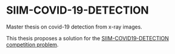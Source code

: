 # SIIM-COVID-19-DETECTION
Master thesis on covid-19 detection from x-ray images.

This thesis proposes a solution for the [SIIM-COVID19-DETECTION competition problem](https://www.kaggle.com/competitions/siim-covid19-detection/).


